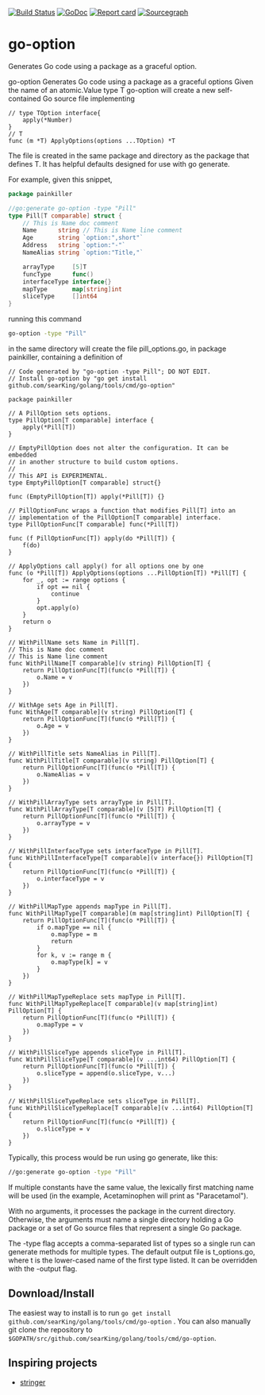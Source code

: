 [![Build Status](https://travis-ci.org/searKing/travis-ci.svg?branch=go-option)](https://travis-ci.org/searKing/travis-ci)
[![GoDoc](https://godoc.org/github.com/searKing/golang/tools/cmd/go-option?status.svg)](https://godoc.org/github.com/searKing/golang/tools/cmd/go-option)
[![Report card](https://goreportcard.com/badge/github.com/searKing/golang/tools/cmd/go-option)](https://goreportcard.com/report/github.com/searKing/golang/tools/cmd/go-option)
[![Sourcegraph](https://sourcegraph.com/github.com/searKing/golang/-/badge.svg)](https://sourcegraph.com/github.com/searKing/travis-ci@go-option?badge)

# go-option

Generates Go code using a package as a graceful option.

go-option Generates Go code using a package as a graceful options Given the name of an atomic.Value type T go-option
will create a new self-contained Go source file implementing

```
// type TOption interface{
	apply(*Number)
}
// T
func (m *T) ApplyOptions(options ...TOption) *T
```

The file is created in the same package and directory as the package that defines T. It has helpful defaults designed
for use with go generate.

For example, given this snippet,

```go
package painkiller

//go:generate go-option -type "Pill"
type Pill[T comparable] struct {
	// This is Name doc comment
	Name      string // This is Name line comment
	Age       string `option:",short"`
	Address   string `option:"-"`
	NameAlias string `option:"Title,"`

	arrayType     [5]T
	funcType      func()
	interfaceType interface{}
	mapType       map[string]int
	sliceType     []int64
}

```

running this command

```bash
go-option -type "Pill"
```

in the same directory will create the file pill_options.go, in package painkiller, containing a definition of

```
// Code generated by "go-option -type Pill"; DO NOT EDIT.
// Install go-option by "go get install github.com/searKing/golang/tools/cmd/go-option"

package painkiller

// A PillOption sets options.
type PillOption[T comparable] interface {
	apply(*Pill[T])
}

// EmptyPillOption does not alter the configuration. It can be embedded
// in another structure to build custom options.
//
// This API is EXPERIMENTAL.
type EmptyPillOption[T comparable] struct{}

func (EmptyPillOption[T]) apply(*Pill[T]) {}

// PillOptionFunc wraps a function that modifies Pill[T] into an
// implementation of the PillOption[T comparable] interface.
type PillOptionFunc[T comparable] func(*Pill[T])

func (f PillOptionFunc[T]) apply(do *Pill[T]) {
	f(do)
}

// ApplyOptions call apply() for all options one by one
func (o *Pill[T]) ApplyOptions(options ...PillOption[T]) *Pill[T] {
	for _, opt := range options {
		if opt == nil {
			continue
		}
		opt.apply(o)
	}
	return o
}

// WithPillName sets Name in Pill[T].
// This is Name doc comment
// This is Name line comment
func WithPillName[T comparable](v string) PillOption[T] {
	return PillOptionFunc[T](func(o *Pill[T]) {
		o.Name = v
	})
}

// WithAge sets Age in Pill[T].
func WithAge[T comparable](v string) PillOption[T] {
	return PillOptionFunc[T](func(o *Pill[T]) {
		o.Age = v
	})
}

// WithPillTitle sets NameAlias in Pill[T].
func WithPillTitle[T comparable](v string) PillOption[T] {
	return PillOptionFunc[T](func(o *Pill[T]) {
		o.NameAlias = v
	})
}

// WithPillArrayType sets arrayType in Pill[T].
func WithPillArrayType[T comparable](v [5]T) PillOption[T] {
	return PillOptionFunc[T](func(o *Pill[T]) {
		o.arrayType = v
	})
}

// WithPillInterfaceType sets interfaceType in Pill[T].
func WithPillInterfaceType[T comparable](v interface{}) PillOption[T] {
	return PillOptionFunc[T](func(o *Pill[T]) {
		o.interfaceType = v
	})
}

// WithPillMapType appends mapType in Pill[T].
func WithPillMapType[T comparable](m map[string]int) PillOption[T] {
	return PillOptionFunc[T](func(o *Pill[T]) {
		if o.mapType == nil {
			o.mapType = m
			return
		}
		for k, v := range m {
			o.mapType[k] = v
		}
	})
}

// WithPillMapTypeReplace sets mapType in Pill[T].
func WithPillMapTypeReplace[T comparable](v map[string]int) PillOption[T] {
	return PillOptionFunc[T](func(o *Pill[T]) {
		o.mapType = v
	})
}

// WithPillSliceType appends sliceType in Pill[T].
func WithPillSliceType[T comparable](v ...int64) PillOption[T] {
	return PillOptionFunc[T](func(o *Pill[T]) {
		o.sliceType = append(o.sliceType, v...)
	})
}

// WithPillSliceTypeReplace sets sliceType in Pill[T].
func WithPillSliceTypeReplace[T comparable](v ...int64) PillOption[T] {
	return PillOptionFunc[T](func(o *Pill[T]) {
		o.sliceType = v
	})
}
```

Typically, this process would be run using go generate, like this:

```bash
//go:generate go-option -type "Pill"
```

If multiple constants have the same value, the lexically first matching name will be used (in the example, Acetaminophen
will print as "Paracetamol").

With no arguments, it processes the package in the current directory. Otherwise, the arguments must name a single
directory holding a Go package or a set of Go source files that represent a single Go package.

The -type flag accepts a comma-separated list of types so a single run can generate methods for multiple types. The
default output file is t_options.go, where t is the lower-cased name of the first type listed. It can be overridden with
the -output flag.

## Download/Install

The easiest way to install is to run `go get install github.com/searKing/golang/tools/cmd/go-option`
. You can also manually git clone the repository to `$GOPATH/src/github.com/searKing/golang/tools/cmd/go-option`.

## Inspiring projects

* [stringer](https://godoc.org/golang.org/x/tools/cmd/stringer)
